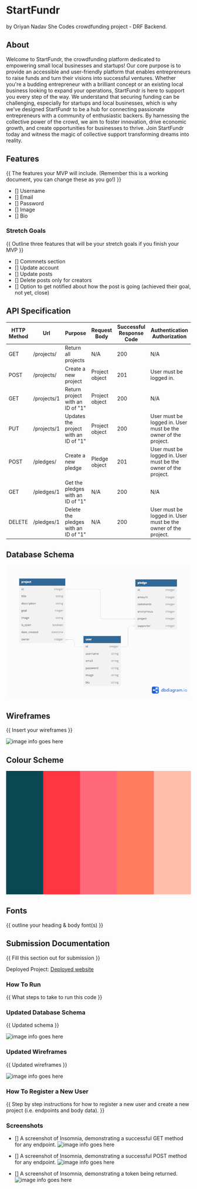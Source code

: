 # StartFundr
by Oriyan Nadav
She Codes crowdfunding project - DRF Backend.

## About
Welcome to StartFundr, the crowdfunding platform dedicated to empowering small local businesses and startups! Our core purpose is to provide an accessible and user-friendly platform that enables entrepreneurs to raise funds and turn their visions into successful ventures. Whether you're a budding entrepreneur with a brilliant concept or an existing local business looking to expand your operations, StartFundr is here to support you every step of the way. We understand that securing funding can be challenging, especially for startups and local businesses, which is why we've designed StartFundr to be a hub for connecting passionate entrepreneurs with a community of enthusiastic backers. By harnessing the collective power of the crowd, we aim to foster innovation, drive economic growth, and create opportunities for businesses to thrive. Join StartFundr today and witness the magic of collective support transforming dreams into reality.

## Features
{{ The features your MVP will include. (Remember this is a working document, you can change these as you go!) }}
* [] Username
* [] Email
* [] Password
* [] Image
* [] Bio


### Stretch Goals
{{ Outline three features that will be your stretch goals if you finish your MVP }}

* [] Commnets section
* [] Update account
* [] Update posts
* [] Delete posts only for creators
* [] Option to get notified about how the post is going (achieved their goal, not yet, close)

## API Specification

| HTTP Method | Url | Purpose | Request Body | Successful Response Code | Authentication <br /> Authorization
| --- | ------- | ------ | ---- | -----| ----|
| GET | /projects/ | Return all projects | N/A | 200 | N/A |
| POST | /projects/ | Create a new project | Project object | 201 | User must be logged in. |
| GET | /projects/1 | Return project with an ID of "1" | Project object | 200 | N/A |
| PUT | /projects/1 | Updates the project with an ID of "1" | Project object | 200 | User must be logged in. User must be the owner of the project. | User must be logged in. User must be the owner of the project. |
| POST | /pledges/ | Create a new pledge | Pledge object | 201 | User must be logged in. User must be the owner of the project. |
| GET | /pledges/1 | Get the pledges with an ID of "1" | N/A | 200 | N/A |
| DELETE | /pledges/1 | Delete the pledges with an ID of "1" | N/A | 200 | User must be logged in. User must be the owner of the project. |

## Database Schema

![Data_base_schema](/screenshots/db_schema.png)

## Wireframes
{{ Insert your wireframes }}

![image info goes here](./docs/image.png)

## Colour Scheme

![image info goes here](/screenshots/Color-Palette.png)

## Fonts
{{ outline your heading & body font(s) }}

## Submission Documentation
{{ Fill this section out for submission }}

Deployed Project: [Deployed website](http://linkhere.com/)

### How To Run
{{ What steps to take to run this code }}

### Updated Database Schema
{{ Updated schema }}

![image info goes here](./docs/image.png)

### Updated Wireframes
{{  Updated wireframes }}

![image info goes here](./docs/image.png)

### How To Register a New User
{{ Step by step instructions for how to register a new user and create a new project (i.e. endpoints and body data). }}

### Screenshots
* [] A screenshot of Insomnia, demonstrating a successful GET method for any endpoint.
![image info goes here](./docs/image.png)

* [] A screenshot of Insomnia, demonstrating a successful POST method for any endpoint.
![image info goes here](./docs/image.png)

* [] A screenshot of Insomnia, demonstrating a token being returned.
![image info goes here](./docs/image.png)












